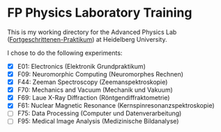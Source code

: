 # FP Physics Laboratory Training
This is my working directory for the Advanced Physics Lab ([Fortgeschrittenen-Praktikum](http://www.physi.uni-heidelberg.de/Einrichtungen/FP/)) at Heidelberg University. 

I chose to do the following experiments: 
- [x] E01: Electronics (Elektronik Grundpraktikum)
- [x] F09: Neuromorphic Computing (Neuromorphes Rechnen)
- [x] F44: Zeeman Spectroscopy (Zeemanspektroskopie)
- [x] F70: Mechanics and Vacuum (Mechanik und Vakuum)
- [x] F69: Laue X-Ray Diffraction (Röntgendiffraktometrie)
- [x] F61: Nuclear Magnetic Resonance (Kernspinresonanzspektroskopie)
- [ ] F75: Data Processing (Computer und Datenverarbeitung)
- [ ] F95: Medical Image Analysis (Medizinische Bildanalyse)